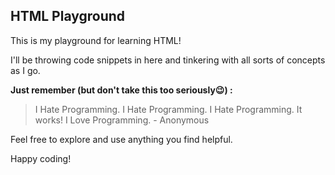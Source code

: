## HTML Playground

This is my playground for learning HTML!

I'll be throwing code snippets in here and tinkering with all sorts of concepts as I go.

**Just remember (but don't take this too seriously😉) :**

> I Hate Programming. I Hate Programming. I Hate Programming. It works! I Love Programming. - Anonymous

Feel free to explore and use anything you find helpful.

Happy coding!
